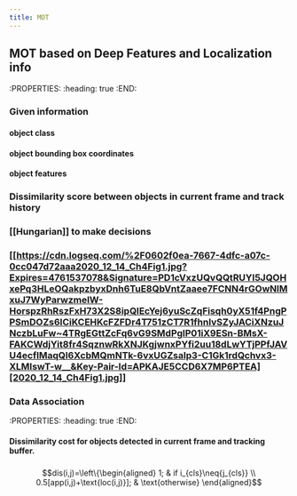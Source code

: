 ```yaml
---
title: MOT
---
```


## MOT based on Deep Features and Localization info
:PROPERTIES:
:heading: true
:END:
### Given information
#### object class
#### object bounding box coordinates
#### object features
### Dissimilarity score between objects in current frame and track history
### [[Hungarian]] to make decisions
### [[https://cdn.logseq.com/%2F0602f0ea-7667-4dfc-a07c-0cc047d72aaa2020_12_14_Ch4Fig1.jpg?Expires=4761537078&Signature=PD1cVxzUQvQQtRUYI5JQOHxePq3HLeOQakpzbyxDnh6TuE8QbVntZaaee7FCNN4rGOwNlMxuJ7WyParwzmeIW-HorspzRhRszFxH73X2S8ipQIEcYej6yuScZqFisqh0yX51f4PngPPSmDOZs6ICiKCEHKcFZFDr4T751zCT7R1fhnlvSZyJACiXNzuJNczbLuFw~4TRgEGttZcFq6vG9SMdPglP01iX9ESn-BMsX-FAKCWdjYit8fr4SqznwRkXNJKgjwnxPYfi2uu18dLwYTjPPfJAVU4ecfIMaqQI6XcbMQmNTk-6vxUGZsaIp3-C1Gk1rdQchvx3-XLMIswT-w__&Key-Pair-Id=APKAJE5CCD6X7MP6PTEA][2020_12_14_Ch4Fig1.jpg]]
### Data Association
:PROPERTIES:
:heading: true
:END:
#### Dissimilarity cost for objects detected in current frame and tracking buffer.
#####
$$dis(i,j)=\left\{\begin{aligned} 1; & if i_{cls}\neq{j_{cls}} \\ 0.5[app(i,j)+\text{loc(i,j)}]; & \text{otherwise} \end{aligned}$$
#####
